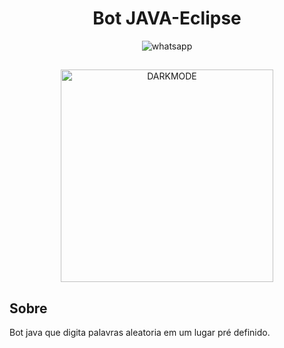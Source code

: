 <div align='center'>
    <h1>Bot JAVA-Eclipse</h1>
  
  ![whatsapp](https://user-images.githubusercontent.com/88463161/151727493-fc0f4705-24de-487b-98e8-ceca47d5ab16.gif)
  
  ##
  
   <img src='https://user-images.githubusercontent.com/88463161/151727235-06b64305-e292-4081-a36b-1f315acda73a.gif' title='DARKMODE' width='340px' />
   
</div>


## Sobre
Bot java que digita palavras aleatoria em um lugar pré definido.


